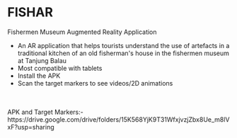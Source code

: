 # FISHAR
Fishermen Museum Augmented Reality Application <br>
- An AR application that helps tourists understand the use of artefacts in a traditional kitchen of an old fisherman's house in the fishermen museum at Tanjung Balau
- Most compatible with tablets
- Install the APK
- Scan the target markers to see videos/2D animations
<br>
<br>
APK and Target Markers:- <br>
https://drive.google.com/drive/folders/15K568YjK9T31WfxjvzjZbx8Ue_m8lVxF?usp=sharing
